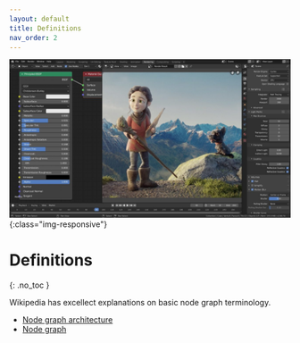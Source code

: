 ```yaml
---
layout: default
title: Definitions
nav_order: 2
---
```


![Blender node graph](../assets/blender_render-1280x720.jpg){:class="img-responsive"}

# Definitions
{: .no_toc }


Wikipedia has excellect explanations on basic node graph terminology. 

* [Node graph architecture](https://en.wikipedia.org/wiki/Node_graph_architecture)
* [Node graph](https://en.wikipedia.org/wiki/Node_graph_architecture#Node_Graph)

